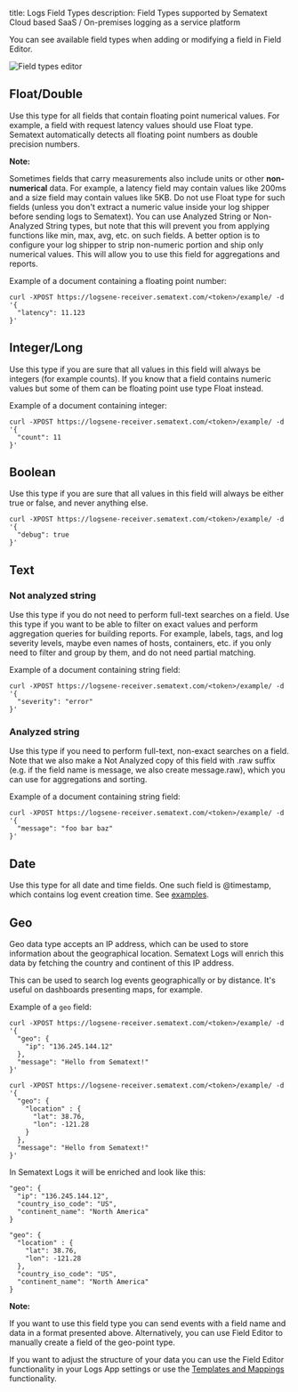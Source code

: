 title: Logs Field Types
description: Field Types supported by Sematext Cloud based SaaS / On-premises logging as a service platform

You can see available field types when adding or modifying a field in Field Editor.

<img src="/docs/images/logs/field-editor-logs-ui.png" alt="Field types editor" title="Field types editor">

## Float/Double

Use this type for all fields that contain floating point numerical values. For
example, a field with request latency values should use Float type.
Sematext automatically detects all floating point numbers as double precision
numbers.

**Note:**

Sometimes fields that carry measurements also include units or other
**non-numerical** data. For example, a latency field may contain
values like 200ms and a size field may contain values like 5KB.  Do
not use Float type for such fields (unless you don't extract a numeric
value inside your log shipper before sending logs to Sematext). You
can use Analyzed String or Non-Analyzed String types, but note that
this will prevent you from applying functions like min, max, avg, etc.
on such fields.  A better option is to configure your log shipper to
strip non-numeric portion and ship only numerical values. This will
allow you to use this field for aggregations and reports.


Example of a document containing a floating point number:

    curl -XPOST https://logsene-receiver.sematext.com/<token>/example/ -d '{
      "latency": 11.123
    }'

## Integer/Long

Use this type if you are sure that all values in this field will always be integers
(for example counts).  If you know that a field contains numeric values but some of them
can be floating point use type Float instead.

Example of a document containing integer:

    curl -XPOST https://logsene-receiver.sematext.com/<token>/example/ -d '{
      "count": 11
    }'


## Boolean

Use this type if you are sure that all values in this field will always
be either true or false, and never anything else.

    curl -XPOST https://logsene-receiver.sematext.com/<token>/example/ -d '{
      "debug": true
    }'

## Text

### Not analyzed string

Use this type if you do not need to perform full-text searches on a field. Use this type if you
want to be able to filter on exact values and perform aggregation queries for building reports.
For example, labels, tags, and log severity levels, maybe even names of hosts,
containers, etc. if you only need to filter and group by them, and do not need partial matching.

Example of a document containing string field:

    curl -XPOST https://logsene-receiver.sematext.com/<token>/example/ -d '{
      "severity": "error"
    }'

### Analyzed string

Use this type if you need to perform full-text, non-exact searches on
a field. Note that we also make a Not Analyzed copy of this field with
.raw suffix (e.g. if the field name is message, we also create
message.raw), which you can use for aggregations and sorting.

Example of a document containing string field:

    curl -XPOST https://logsene-receiver.sematext.com/<token>/example/ -d '{
      "message": "foo bar baz"
    }'

## Date

Use this type for all date and time fields. One such field is @timestamp, which
contains log event creation time. See [examples](/docs/logs/supported-date-formats).

## Geo

Geo data type accepts an IP address, which can be used to store
information about the geographical location. Sematext Logs will enrich
this data by fetching the country and continent of this IP address.

This can be used to search log events geographically or by distance. It's
useful on dashboards presenting maps, for example.

Example of a `geo` field:

    curl -XPOST https://logsene-receiver.sematext.com/<token>/example/ -d '{
      "geo": {
        "ip": "136.245.144.12"
      },
      "message": "Hello from Sematext!"
    }'

    curl -XPOST https://logsene-receiver.sematext.com/<token>/example/ -d '{
      "geo": {
        "location" : {
          "lat": 38.76,
          "lon": -121.28
        }
      },
      "message": "Hello from Sematext!"
    }'

In Sematext Logs it will be enriched and look like this:

    "geo": {
      "ip": "136.245.144.12",
      "country_iso_code": "US",
      "continent_name": "North America"
    }

    "geo": {
      "location" : {
        "lat": 38.76,
        "lon": -121.28
      },
      "country_iso_code": "US",
      "continent_name": "North America"
    }


**Note:**

If you want to use this field type you can send events with a field name and
data in a format presented above. Alternatively, you can use Field
Editor to manually create a field of the geo-point type.

If you want to adjust the structure of your data you can use the Field Editor 
functionality in your Logs App settings or use the [Templates and Mappings](/docs/logs/mappings-templates) functionality.
